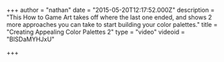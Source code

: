 +++
author = "nathan"
date = "2015-05-20T12:17:52.000Z"
description = "This How to Game Art takes off where the last one ended, and shows 2 more approaches you can take to start building your color palettes."
title = "Creating Appealing Color Palettes 2"
type = "video"
videoid = "BlSDaMYHJxU"

+++

